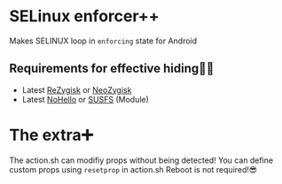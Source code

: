 # SELinux enforcer++
Makes SELINUX loop in `enforcing` state for Android
## Requirements for effective hiding😶‍🌫️
- Latest [ReZygisk](https://github.com/PerformanC/ReZygisk/releases) or [NeoZygisk](https://github.com/JingMatrix/NeoZygisk/tags)
- Latest [NoHello](https://github.com/MhmRdd/NoHello/releases) or [SUSFS](https://github.com/sidex15/susfs4ksu-module/releases/tag/v1.5.2%2B_R18) (Module)
# The extra➕️
The action.sh can modifiy props without being detected!
You can define custom props using `resetprop` in action.sh
Reboot is not required!😎
